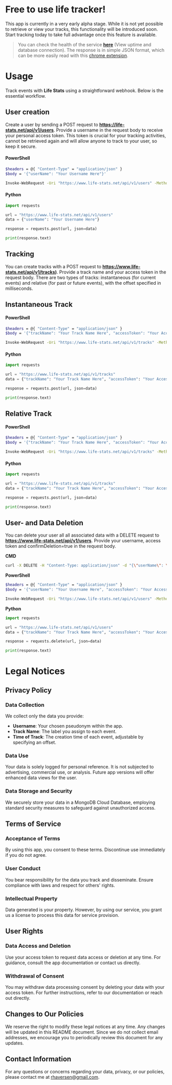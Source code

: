 # Free to use life tracker!

This app is currently in a very early alpha stage. While it is not yet possible to retrieve or view your tracks, this functionality will be introduced soon. Start tracking today to take full advantage once this feature is available.

>You can check the health of the service **[here](https://life-stats.net/api/v1/util/healthcheck)** (View uptime and database connection). The response is in simple JSON format, which can be more easily read with this [chrome extension](https://chromewebstore.google.com/detail/json-formatter/bcjindcccaagfpapjjmafapmmgkkhgoa).

# Usage

Track events with **Life Stats** using a straightforward webhook. Below is the essential workflow.

## User creation

Create a user by sending a POST request to **https://life-stats.net/api/v1/users**. Provide a username in the request body to receive your personal access token. This token is crucial for your tracking activities, cannot be retrieved again and will allow anyone to track to your user, so keep it secure.

#### PowerShell
```bash
$headers = @{ "Content-Type" = "application/json" }
$body = '{"userName": "Your Username Here"}'

Invoke-WebRequest -Uri "https://www.life-stats.net/api/v1/users" -Method Post -Headers $headers -Body $body
```

#### Python
```py
import requests

url = "https://www.life-stats.net/api/v1/users"
data = {"userName": "Your Username Here"}

response = requests.post(url, json=data)

print(response.text)
```

## Tracking

You can create tracks with a POST request to **https://www.life-stats.net/api/v1/tracks)**. Provide a track name and your access token in the request body. There are two types of tracks: instantaneous (for current events) and relative (for past or future events), with the offset specified in milliseconds.

## Instantaneous Track

#### PowerShell
```bash
$headers = @{ "Content-Type" = "application/json" }
$body = '{"trackName": "Your Track Name Here", "accessToken": "Your Access Token Here"}'

Invoke-WebRequest -Uri "https://www.life-stats.net/api/v1/tracks" -Method Post -Headers $headers -Body $body
```

#### Python
```py
import requests

url = "https://www.life-stats.net/api/v1/tracks"
data = {"trackName": "Your Track Name Here", "accessToken": "Your Access Token Here"}

response = requests.post(url, json=data)

print(response.text)
```

## Relative Track

#### PowerShell
```bash
$headers = @{ "Content-Type" = "application/json" }
$body = '{"trackName": "Your Track Name Here", "accessToken": "Your Access Token Here", "timeOffset": "Your Time Offset Here"}'

Invoke-WebRequest -Uri "https://www.life-stats.net/api/v1/tracks" -Method Post -Headers $headers -Body $body
```

#### Python
```py
import requests

url = "https://www.life-stats.net/api/v1/tracks"
data = {"trackName": "Your Track Name Here", "accessToken": "Your Access Token Here", "timeOffset": "Your Time Offset Here"}

response = requests.post(url, json=data)

print(response.text)
```

## User- and Data Deletion

You can delete your user all all associated data with a DELETE request to **https://www.life-stats.net/api/v1/users**. Provide your username, access token and confirmDeletion=true in the request body. 

**CMD**
```bash
curl -X DELETE -H "Content-Type: application/json" -d "{\"userName\": \"Your Username Here\", \"accessToken\": \"Your Access Token Here\", \"confirmDeletion\": true}" https://www.life-stats.net/api/v1/users
```

**PowerShell**
```bash
$headers = @{ "Content-Type" = "application/json" }
$body = '{"userName": "Your Username Here", "accessToken": "Your Access Token Here", "confirmDeletion": true}'

Invoke-WebRequest -Uri "https://www.life-stats.net/api/v1/users" -Method Delete -Headers $headers -Body $body
```

**Python**
```py
import requests

url = "https://www.life-stats.net/api/v1/users"
data = {"trackName": "Your Track Name Here", "accessToken": "Your Access Token Here", "confirmDeletion": true}

response = requests.delete(url, json=data)

print(response.text)
```

# Legal Notices

## Privacy Policy

### Data Collection
We collect only the data you provide:

-   **Username**: Your chosen pseudonym within the app.
-   **Track Name**: The label you assign to each event.
-   **Time of Track**: The creation time of each event, adjustable by specifying an offset.

### Data Use
Your data is solely logged for personal reference. It is not subjected to advertising, commercial use, or analysis. Future app versions will offer enhanced data views for the user.

### Data Storage and Security
We securely store your data in a MongoDB Cloud Database, employing standard security measures to safeguard against unauthorized access.

## Terms of Service

### Acceptance of Terms
By using this app, you consent to these terms. Discontinue use immediately if you do not agree.

### User Conduct
You bear responsibility for the data you track and disseminate. Ensure compliance with laws and respect for others' rights.

### Intellectual Property
Data generated is your property. However, by using our service, you grant us a license to process this data for service provision.

## User Rights

### Data Access and Deletion
Use your access token to request data access or deletion at any time. For guidance, consult the app documentation or contact us directly.

### Withdrawal of Consent
You may withdraw data processing consent by deleting your data with your access token. For further instructions, refer to our documentation or reach out directly.

## Changes to Our Policies

We reserve the right to modify these legal notices at any time. Any changes will be updated in this README document. Since we do not collect email addresses, we encourage you to periodically review this document for any updates.

## Contact Information

For any questions or concerns regarding your data, privacy, or our policies, please contact me at rhaversen@gmail.com.
